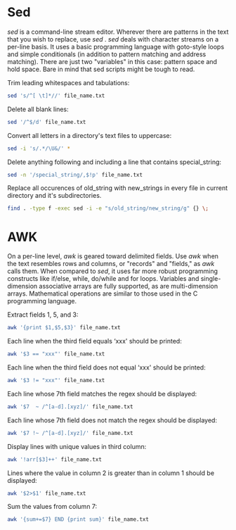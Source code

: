 <h1>Sed</h1>

<i>sed</i> is a command-line stream editor.
Wherever there are patterns in the text that you wish to replace, use <i>sed</i> .
<i>sed</i> deals with character streams on a per-line basis.
It uses a basic programming language with goto-style loops and simple conditionals (in addition to pattern matching and address matching).
There are just two "variables" in this case: pattern space and hold space.
Bare in mind that sed scripts might be tough to read.

Trim leading whitespaces and tabulations:

```bash
sed 's/^[ \t]*//' file_name.txt
```

Delete all blank lines:

```bash
sed '/^$/d' file_name.txt
```

Convert all letters in a directory's text files to uppercase:

```bash
sed -i 's/.*/\U&/' *
```

Delete anything following and including a line that contains special_string:

```bash
sed -n '/special_string/,$!p' file_name.txt
```

Replace all occurences of old_string with new_strings in every file in current directory and it's subdirectories.

```bash
find . -type f -exec sed -i -e "s/old_string/new_string/g" {} \;
```

<h1>AWK</h1>
On a per-line level, <i>awk</i> is geared toward delimited fields.
Use <i>awk</i> when the text resembles rows and columns, or "records" and "fields," as <i>awk</i> calls them.
When compared to <i>sed</i>, it uses far more robust programming constructs like if/else, while, do/while and for loops.
Variables and single-dimension associative arrays are fully supported, as are multi-dimension arrays.
Mathematical operations are similar to those used in the C programming language.


Extract fields 1, 5, and 3:

```bash
awk '{print $1,$5,$3}' file_name.txt
```

Each line when the third field equals ‘xxx' should be printed:

```bash
awk '$3 == "xxx"' file_name.txt
```

Each line when the third field does not equal ‘xxx' should be printed:

```bash
awk '$3 != "xxx"' file_name.txt
```

Each line whose 7th field matches the regex should be displayed:

```bash
awk '$7  ~ /^[a-d].[xyz]/' file_name.txt
```

Each line whose 7th field does not match the regex should be displayed:

```bash
awk '$7 !~ /^[a-d].[xyz]/' file_name.txt
```

Display lines with unique values in third column:

```bash
awk '!arr[$3]++' file_name.txt
```
Lines where the value in column 2 is greater than in column 1 should be displayed:

```bash
awk '$2>$1' file_name.txt
```

Sum the values from column 7:

```bash
awk '{sum+=$7} END {print sum}' file_name.txt
```
